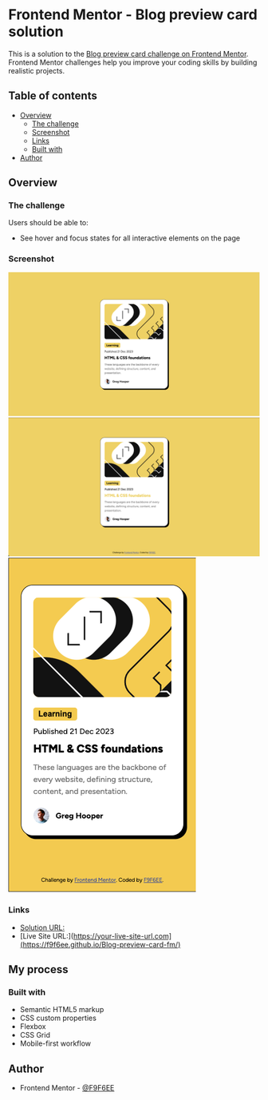 # Frontend Mentor - Blog preview card solution

This is a solution to the [Blog preview card challenge on Frontend Mentor](https://www.frontendmentor.io/challenges/blog-preview-card-ckPaj01IcS). Frontend Mentor challenges help you improve your coding skills by building realistic projects.

## Table of contents

- [Overview](#overview)
  - [The challenge](#the-challenge)
  - [Screenshot](#screenshot)
  - [Links](#links)
  - [Built with](#built-with)
- [Author](#author)

## Overview

### The challenge

Users should be able to:

- See hover and focus states for all interactive elements on the page

### Screenshot

![](./assets/images/screenshot.jpg)
![](./assets/images/screenshot-hover.jpg)
![](./assets/images/mobile-screenshot.png)

### Links

- [Solution URL:](https://your-solution-url.com)
- [Live Site URL:](https://your-live-site-url.com](https://f9f6ee.github.io/Blog-preview-card-fm/)

## My process

### Built with

- Semantic HTML5 markup
- CSS custom properties
- Flexbox
- CSS Grid
- Mobile-first workflow

## Author

- Frontend Mentor - [@F9F6EE](https://www.frontendmentor.io/profile/F9F6EE)
